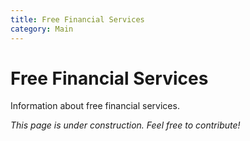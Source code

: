 ```yaml
---
title: Free Financial Services
category: Main
---
```


# Free Financial Services

Information about free financial services.

*This page is under construction. Feel free to contribute!*